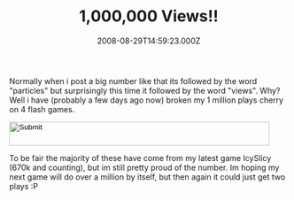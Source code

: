 ﻿---
coverImage: /images/fallback-post-header.png
date: '2008-08-29T14:59:23.000Z'
tags: []
title: '1,000,000 Views!!'
oldUrl: /misc/1000000-views
---

Normally when i post a big number like that its followed by the word "particles" but surprisingly this time it followed by the word "views". Why? Well i have (probably a few days ago now) broken my 1 million plays cherry on 4 flash games.<!-- more -->

<input height="43" width="470" type="image" src="https://www.artificial-studios.co.uk/wp-content/uploads/image/1000000.png" longdesc="undefined" />

To be fair the majority of these have come from my latest game IcySlicy (670k and counting), but im still pretty proud of the number. Im hoping my next game will do over a million by itself, but then again it could just get two plays :P
